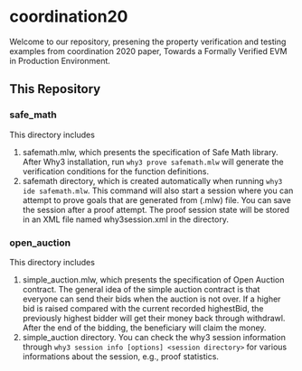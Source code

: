 # coordination20
Welcome to our repository, presening the property verification and testing examples from coordination 2020 paper,
Towards a Formally Verified EVM in Production Environment.

## This Repository

### safe_math
This directory includes 
1. safemath.mlw, which presents the specification of Safe Math library. After Why3 installation, run `why3 prove safemath.mlw`
will generate the verification conditions for the function definitions.
2. safemath directory, which is created automatically when running `why3 ide safemath.mlw`. This command will also start a session where you can attempt to prove goals that are generated from (.mlw) file. You can save the session after a proof attempt. The proof session state will be stored in an XML file named why3session.xml in the directory. 
### open_auction
This directory includes 
1. simple_auction.mlw, which presents the specification of Open Auction contract. The general idea of the simple auction contract is that everyone can send their bids when the auction is not over. If a higher bid is raised compared with the current recorded highestBid, the previously highest bidder will get their money back through withdrawl. After the end of the bidding, the beneficiary will claim the money.
2. simple_auction directory. You can check the why3 session information through `why3 session info [options] <session directory>` for various informations
about the session, e.g., proof statistics. 
